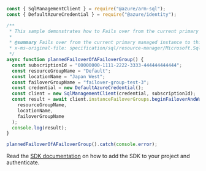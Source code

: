 ```javascript
const { SqlManagementClient } = require("@azure/arm-sql");
const { DefaultAzureCredential } = require("@azure/identity");

/**
 * This sample demonstrates how to Fails over from the current primary managed instance to this managed instance.
 *
 * @summary Fails over from the current primary managed instance to this managed instance.
 * x-ms-original-file: specification/sql/resource-manager/Microsoft.Sql/preview/2020-11-01-preview/examples/InstanceFailoverGroupFailover.json
 */
async function plannedFailoverOfAFailoverGroup() {
  const subscriptionId = "00000000-1111-2222-3333-444444444444";
  const resourceGroupName = "Default";
  const locationName = "Japan West";
  const failoverGroupName = "failover-group-test-3";
  const credential = new DefaultAzureCredential();
  const client = new SqlManagementClient(credential, subscriptionId);
  const result = await client.instanceFailoverGroups.beginFailoverAndWait(
    resourceGroupName,
    locationName,
    failoverGroupName
  );
  console.log(result);
}

plannedFailoverOfAFailoverGroup().catch(console.error);
```

Read the [SDK documentation](https://github.com/Azure/azure-sdk-for-js/blob/%40azure%2Farm-sql_9.0.1/sdk/sql/arm-sql/README.md) on how to add the SDK to your project and authenticate.
